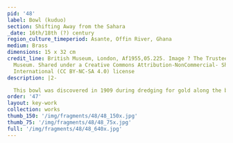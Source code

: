 ```yaml
---
pid: '48'
label: Bowl (kuduo)
section: Shifting Away from the Sahara
_date: 16th/18th (?) century
region_culture_timeperiod: Asante, Offin River, Ghana
medium: Brass
dimensions: 15 x 32 cm
credit_line: British Museum, London, Af1955,05.225. Image ? The Trustees of the British
  Museum. Shared under a Creative Commons Attribution-NonCommercial- ShareAlike 4.0
  International (CC BY-NC-SA 4.0) license
description: |2-

  This bowl was discovered in 1909 during dredging for gold along the banks of the Offin River in southern Ghana. Its formal similarity to Mamluk brass bowls and basins of the fourteenth and fifteenth centuries that were imported across the Sahara Desert in the late medieval period provides compelling evidence that the making of Akan kuduo was inspired by the north-east African imports.  The bowl?s profile and the placement of its surface decoration are almost identical to Mamluk period Arabic-inscribed bowls; however, details such as the use of a pseudo script´an attempt by an artist unfamiliar with Arabic to capture the formal essence of Arabic calligraphy´and the representation of stylized crocodiles and mudfish, inhabitants of the Akan forest, in two of the eight medallions show how a local artist may have reinterpreted important visual elements.
order: '47'
layout: key-work
collection: works
thumb_150: '/img/fragments/48/48_150x.jpg'
thumb_75: '/img/fragments/48/48_75x.jpg'
full: '/img/fragments/48/48_640x.jpg'
---
```

